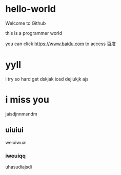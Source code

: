 # hello-world
Welcome to Github

this is a programmer world 

you can click https://www.baidu.com to access 百度

# yyll
i try so hard get  dskjak
iosd  dejiukjk ajs

# i miss you
jaisdjnnmsndm

## uiuiui
weiuiwuai

### iweuiqq
uhasudiajsdi
